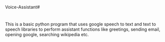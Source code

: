  Voice-Assistant#
 #
This is a basic python program that uses google speech to text and text to speech libraries to perform assistant functions like greetings, sending email, opening google, searching wikipedia etc.
